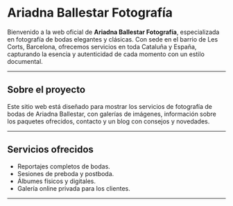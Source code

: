 # Ariadna Ballestar Fotografía

Bienvenido a la web oficial de **Ariadna Ballestar Fotografía**, especializada en fotografía de bodas elegantes y clásicas. Con sede en el barrio de Les Corts, Barcelona, ofrecemos servicios en toda Cataluña y España, capturando la esencia y autenticidad de cada momento con un estilo documental.

---

## Sobre el proyecto

Este sitio web está diseñado para mostrar los servicios de fotografía de bodas de Ariadna Ballestar, con galerías de imágenes, información sobre los paquetes ofrecidos, contacto y un blog con consejos y novedades.

---


## Servicios ofrecidos

- Reportajes completos de bodas.  
- Sesiones de preboda y postboda.  
- Álbumes físicos y digitales.  
- Galería online privada para los clientes.  

---
